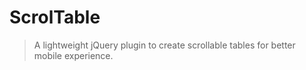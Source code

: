 # ScrolTable

> A lightweight jQuery plugin to create scrollable tables for better mobile experience.
